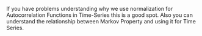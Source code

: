 If you have problems understanding why we use normalization for Autocorrelation Functions in Time-Series this is a good spot. Also you can understand the relationship 
between Markov Property and using it for Time Series.
